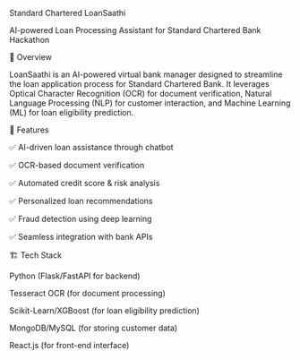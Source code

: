 Standard Chartered LoanSaathi 

AI-powered Loan Processing Assistant for Standard Chartered Bank Hackathon

📌 Overview

LoanSaathi is an AI-powered virtual bank manager designed to streamline the loan application process for Standard Chartered Bank. It leverages Optical Character Recognition (OCR) for document verification, Natural Language Processing (NLP) for customer interaction, and Machine Learning (ML) for loan eligibility prediction.

🎯 Features

✅ AI-driven loan assistance through chatbot

✅ OCR-based document verification

✅ Automated credit score & risk analysis

✅ Personalized loan recommendations

✅ Fraud detection using deep learning

✅ Seamless integration with bank APIs


🏗️ Tech Stack

Python (Flask/FastAPI for backend)

Tesseract OCR (for document processing)

Scikit-Learn/XGBoost (for loan eligibility prediction)

MongoDB/MySQL (for storing customer data)

React.js (for front-end interface)

